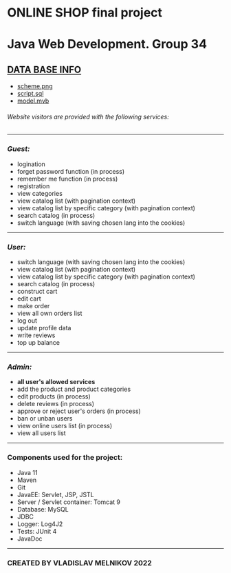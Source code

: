 # ONLINE SHOP final project
# Java Web Development. Group 34
## [DATA BASE INFO](https://github.com/nearbyall/epamtc-final-project-online-shop/tree/master/db) 
- [scheme.png](https://github.com/nearbyall/epamtc-final-project-online-shop/blob/master/db/scheme.png)
- [script.sql](https://github.com/nearbyall/epamtc-final-project-online-shop/blob/master/db/script.sql)
- [model.mvb]()

###### Website visitors are provided with the following services:
***
### *Guest:*
- logination
- forget password function (in process)
- remember me function (in process)
- registration
- view categories
- view catalog list (with pagination context)
- view catalog list by specific category (with pagination context)
- search catalog (in process)
- switch language (with saving chosen lang into the cookies) 
***
### *User:*
- switch language (with saving chosen lang into the cookies) 
- view catalog list (with pagination context)
- view catalog list by specific category (with pagination context)
- search catalog (in process)
- construct cart
- edit cart
- make order
- view all own orders list
- log out
- update profile data
- write reviews 
- top up balance
***
### *Admin:*
- __all user's allowed services__
- add the product and product categories
- edit products (in process)
- delete reviews (in process)
- approve or reject user's orders (in process)
- ban or unban users
- view online users list (in process)
- view all users list 

***
### Components used for the project:
- Java 11
- Maven
- Git
- JavaEE: Servlet, JSP, JSTL
- Server / Servlet container: Tomcat 9
- Database: MySQL
- JDBC
- Logger: Log4J2
- Tests: JUnit 4
- JavaDoc

***
### CREATED BY VLADISLAV MELNIKOV 2022